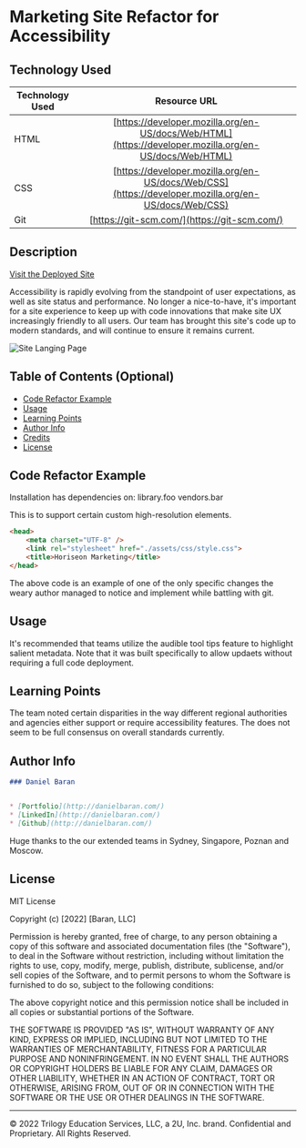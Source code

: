 # Marketing Site Refactor for Accessibility 

## Technology Used 

| Technology Used         | Resource URL           | 
| ------------- |:-------------:| 
| HTML    | [https://developer.mozilla.org/en-US/docs/Web/HTML](https://developer.mozilla.org/en-US/docs/Web/HTML) | 
| CSS     | [https://developer.mozilla.org/en-US/docs/Web/CSS](https://developer.mozilla.org/en-US/docs/Web/CSS)      |   
| Git | [https://git-scm.com/](https://git-scm.com/)     |    

## Description 

[Visit the Deployed Site](https://youtu.be/BFyeuLhjcPY)

Accessibility is rapidly evolving from the standpoint of user expectations, as well as site status and performance.  No longer a nice-to-have, it's important for a site experience to keep up with code innovations that make site UX increasingly friendly to all users.  Our team has brought this site's code up to modern standards, and will continue to ensure it remains current.



![Site Langing Page](./site.gif)


## Table of Contents (Optional)


* [Code Refactor Example](#code-refactor-example)
* [Usage](#usage)
* [Learning Points](#learning-points)
* [Author Info](#author-info)
* [Credits](#credits)
* [License](#license)


## Code Refactor Example

Installation has dependencies on:
library.foo
vendors.bar

This is to support certain custom high-resolution elements.

```html
<head>
    <meta charset="UTF-8" />
    <link rel="stylesheet" href="./assets/css/style.css">
    <title>Horiseon Marketing</title>
</head>
```
The above code is an example of one of the only specific changes the weary author managed to notice and implement while battling with git.



## Usage 

It's recommended that teams utilize the audible tool tips feature to highlight salient metadata.  Note that it was built specifically to allow updaets without requiring a full code deployment.

## Learning Points 

The team noted certain disparities in the way different regional authorities and agencies either support or require accessibility features.  The does not seem to be full consensus on overall standards currently.


## Author Info

```md
### Daniel Baran 


* [Portfolio](http://danielbaran.com/)
* [LinkedIn](http://danielbaran.com/)
* [Github](http://danielbaran.com/)
```

Huge thanks to the our extended teams in Sydney, Singapore, Poznan and Moscow.



## License

MIT License

Copyright (c) [2022] [Baran, LLC]

Permission is hereby granted, free of charge, to any person obtaining a copy
of this software and associated documentation files (the "Software"), to deal
in the Software without restriction, including without limitation the rights
to use, copy, modify, merge, publish, distribute, sublicense, and/or sell
copies of the Software, and to permit persons to whom the Software is
furnished to do so, subject to the following conditions:

The above copyright notice and this permission notice shall be included in all
copies or substantial portions of the Software.

THE SOFTWARE IS PROVIDED "AS IS", WITHOUT WARRANTY OF ANY KIND, EXPRESS OR
IMPLIED, INCLUDING BUT NOT LIMITED TO THE WARRANTIES OF MERCHANTABILITY,
FITNESS FOR A PARTICULAR PURPOSE AND NONINFRINGEMENT. IN NO EVENT SHALL THE
AUTHORS OR COPYRIGHT HOLDERS BE LIABLE FOR ANY CLAIM, DAMAGES OR OTHER
LIABILITY, WHETHER IN AN ACTION OF CONTRACT, TORT OR OTHERWISE, ARISING FROM,
OUT OF OR IN CONNECTION WITH THE SOFTWARE OR THE USE OR OTHER DEALINGS IN THE
SOFTWARE.




---

© 2022 Trilogy Education Services, LLC, a 2U, Inc. brand. Confidential and Proprietary. All Rights Reserved.